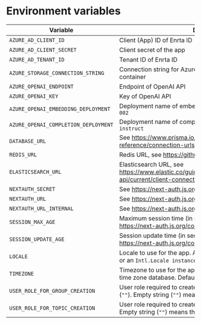 # Environment variables

| Variable                            | Description                                                                                                                           | Required | Sample                                     |
|-------------------------------------|---------------------------------------------------------------------------------------------------------------------------------------|----------|--------------------------------------------|
| `AZURE_AD_CLIENT_ID`                | Client (App) ID of Enrta ID                                                                                                           | Yes      |                                            |
| `AZURE_AD_CLIENT_SECRET`            | Client secret of the app                                                                                                              | Yes      |                                            |
| `AZURE_AD_TENANT_ID`                | Tenant ID of Enrta ID                                                                                                                 | Yes      |                                            |
| `AZURE_STORAGE_CONNECTION_STRING`   | Connection string for Azure Blob Storage for the specific container                                                                   | Yes      | DefaultEndpointsProtocol=...               |
| `AZURE_OPENAI_ENDPOINT`             | Endpoint of OpenAI API                                                                                                                | Yes      | https://<resource name>.openai.azure.com/  |
| `AZURE_OPENAI_KEY`                  | Key of OpenAI API                                                                                                                     | Yes      |                                            |
| `AZURE_OPENAI_EMBEDDING_DEPLOYMENT` | Deployment name of embedding model of `text-embedding-ada-002`                                                                        | Yes      | text-embedding-ada-002                     |
| `AZURE_OPENAI_COMPLETION_DEPLOYMENT`| Deployment name of completion model of `gpt-35-turbo-instruct`                                                                        | Yes      | gpt-35-turbo-instruct                      |
| `DATABASE_URL`                      | See https://www.prisma.io/docs/reference/database-reference/connection-urls                                                           | Yes      | mysql://user:pass@host:port/database       |
| `REDIS_URL`                         | Redis URL, see https://github.com/redis/ioredis                                                                                       | Yes      | reids://user:pass@host:port/db             |
| `ELASTICSEARCH_URL`                 | Elasticsearch URL, see https://www.elastic.co/guide/en/elasticsearch/client/javascript-api/current/client-connecting.html             | Yes      | http://user:pass@host:port                 |
| `NEXTAUTH_SECRET`                   | See https://next-auth.js.org/configuration/options                                                                                    | Yes      |                                            |
| `NEXTAUTH_URL`                      | See https://next-auth.js.org/configuration/options                                                                                    | Yes      | https://example.com                        |
| `NEXTAUTH_URL_INTERNAL`             | See https://next-auth.js.org/configuration/options                                                                                    | No       | http://localhost:3000                      |
| `SESSION_MAX_AGE`                   | Maximum session time (in seconds). Default is `86400`. See https://next-auth.js.org/configuration/options                             | No       | 86400                                      |
| `SESSION_UPDATE_AGE`                | Session update time (in seconds). Default is `300`. See https://next-auth.js.org/configuration/options                                | No       | 300                                        |
| `LOCALE `                           | Locale to use for the app. A string with a BCP 47 language tag or an `Intl.Locale instance`. Default is `ja-JP`.                      | No       | ja-JP                                      |
| `TIMEZONE`                          | Timezone to use for the app. The time zone names of the IANA time zone database. Default is `Asia/Tokyo`.                             | No       | Asia/Tokyo                                 |
| `USER_ROLE_FOR_GROUP_CREATION`      | User role required to create a group. Default is empty string (`""`). Empty string (`""`) means that anyone can create a group.       | No       | Group.Create                               |
| `USER_ROLE_FOR_TOPIC_CREATION`      | User role required to create a topic. Default is empty string (`""`). Empty string (`""`) means that anyone can create a topic.       | No       | Topic.Create                               |
